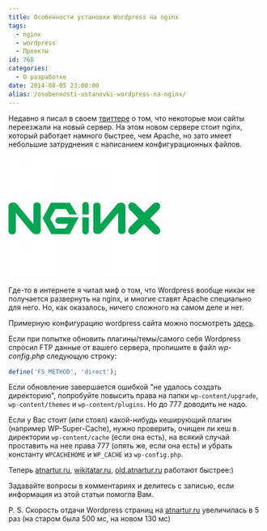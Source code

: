 ```yaml
---
title: Особенности установки Wordpress на nginx
tags:
  - nginx
  - wordpress
  - Проекты
id: 768
categories:
  - О разработке
date: 2014-08-05 23:00:00
alias: /osobennosti-ustanovki-wordpress-na-nginx/
---
```


Недавно я писал в своем [твиттере](http://twitter.com/atnartur) о том, что некоторые мои сайты переезжали на новый сервер. На этом новом сервере стоит nginx, который работает намного быстрее, чем Apache, но зато имеет небольшие затруднения с написанием конфигурационных файлов. <!--more-->

[![NGINX[1]](/content/2014/08/NGINX1-300x240.jpg)](/content/2014/08/NGINX1.jpg)

Где-то в интернете я читал миф о том, что Wordpress вообще никак не получается развернуть на nginx, и многие ставят Apache специально для него. Но, как оказалось, ничего сложного на самом деле и нет.

Примерную конфигурацию wordpress сайта можно посмотреть [здесь](https://gist.github.com/atnartur/f065cc2befaacabb2cd7).

Если при попытке обновить плагины/темы/самого себя Wordpress спросил FTP данные от вашего сервера, пропишите в файл _wp-config.php_ следующую строку:
```php
define('FS_METHOD', 'direct');
```

Если обновление завершается ошибкой "не удалось создать директорию", попробуйте повысить права на папки `wp-content/upgrade`, `wp-content/themes` и `wp-content/plugins`. Но до 777 доводить не надо.

Если у Вас стоит (или стоял) какой-нибудь кеширующий плагин (например WP-Super-Cache), нужно проверить, очищен ли кеш в директории `wp-content/cache` (если она есть), на всякий случай проставить на нее права 777 (опять же, если она есть) и убрать константу `WPCACHEHOME` и `WP_CACHE` из `wp-config.php`.

Теперь [atnartur.ru](http://atnartur.ru), [wikitatar.ru](http://wikitatar.ru), [old.atnartur.ru](http://old.atnartur.ru) работают быстрее:)

Задавайте вопросы в комментариях и делитесь с записью, если информация из этой статьи помогла Вам.

P. S. Скорость отдачи Wordpress страниц на [atnartur.ru](http://atnartur.ru) увеличилась в 5 раз (на старом была 500 мс, на новом 130 мс)